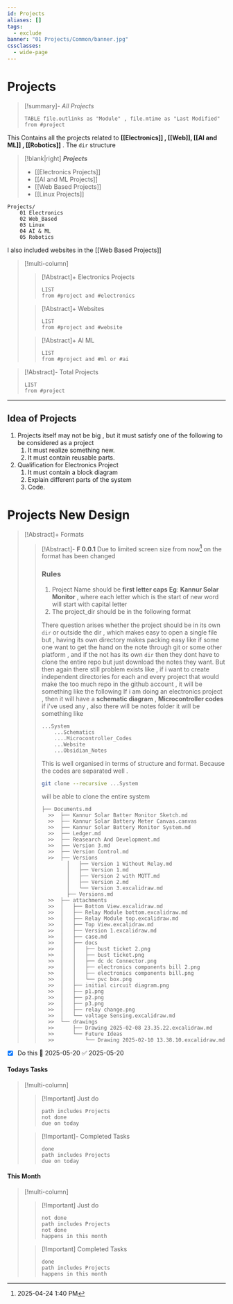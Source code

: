 ```yaml
---
id: Projects
aliases: []
tags:
  - exclude
banner: "01 Projects/Common/banner.jpg"
cssclasses:
  - wide-page
---
```


# Projects


> [!summary]- _All Projects_
>
> ```dataview
> TABLE file.outlinks as "Module" , file.mtime as "Last Modified"
> from #project
> ```

This Contains all the projects related to **[[Electronics]] , [[Web]], [[AI and ML]] , [[Robotics]]** .
The `dir` structure

> [!blank|right] **_Projects_**
>
> - [[Electronics Projects]]
> - [[AI and ML Projects]]
> - [[Web Based Projects]]
> - [[Linux Projects]]

>

```
Projects/
	01 Electronics
	02 Web_Based
	03 Linux
	04 AI & ML
	05 Robotics
```

I also included websites in the [[Web Based Projects]]

> [!multi-column]
>
> > [!Abstract]+ Electronics Projects
> >
> > ```dataview
> > LIST
> > from #project and #electronics
> > ```
>
> > [!Abstract]+ Websites
> >
> > ```dataview
> > LIST
> > from #project and #website
> > ```
>
> > [!Abstract]+ AI ML
> >
> > ```dataview
> > LIST
> > from #project and #ml or #ai
> > ```

> [!Abstract]- Total Projects
>
> ```dataview
> LIST
> from #project
> ```

---

## Idea of Projects

1. Projects itself may not be big , but it must satisfy one of the following to be considered as a project
   1. It must realize something new.
   2. It must contain reusable parts.
2. Qualification for Electronics Project
   1. It must contain a block diagram
   2. Explain different parts of the system
   3. Code.

# Projects New Design

> [!Abstract]+ Formats
>
> > [!Abstract]- **F 0.0.1**
> > Due to limited screen size from now[^1] on the format has been changed
> >
> > ### Rules
> >
> > 1. Project Name should be **first letter caps**
> >    **Eg**: **Kannur Solar Monitor** , where each letter which is the start of new word will start with capital letter
> > 2. The project_dir should be in the following format
> >
> > There question arises whether the project should be in its own `dir` or outside the dir , which makes easy to open a single file but , having its own directory makes packing easy like if some one want to get the hand on the note through git or some other platform , and if the not has its own `dir` then they dont have to clone the entire repo but just download the notes they want. But then again there still problem exists like , if i want to create independent directories for each and every project that would make the too much repo in the github account , it will be something like the following
> > If i am doing an electronics project , then it will have a **schematic diagram** , **Microcontroller codes** if i've used any , also there will be notes folder it will be something like
> >
> > ```
> > ...System
> > 	...Schematics
> > 	....Microcontroller_Codes
> > 	...Website
> > 	...Obsidian_Notes
> > ```
> >
> > This is well organised in terms of structure and format. Because the codes are separated well .
> >
> > ```bash
> > git clone --recursive ...System
> > ```
> >
> > will be able to clone the entire system
> >
> > ```
> > ├── Documents.md
> >   >>  ├── Kannur Solar Batter Monitor Sketch.md
> >   >>  ├── Kannur Solar Battery Meter Canvas.canvas
> >   >>  ├── Kannur Solar Battery Monitor System.md
> >   >>  ├── Ledger.md
> >   >>  ├── Reasearch And Development.md
> >   >>  ├── Version 3.md
> >   >>  ├── Version Control.md
> >   >>  ├── Versions
> > 		│   ├── Version 1 Without Relay.md
> > 		│   ├── Version 1.md
> > 		│   ├── Version 2 with MQTT.md
> > 		│   ├── Version 2.md
> > 		│   └── Version 3.excalidraw.md
> > 		├── Versions.md
> >   >>  ├── attachments
> >   >>  │   ├── Bottom View.excalidraw.md
> >   >>  │   ├── Relay Module bottom.excalidraw.md
> >   >>  │   ├── Relay Module top.excalidraw.md
> >   >>  │   ├── Top View.excalidraw.md
> >   >>  │   ├── Version 1.excalidraw.md
> >   >>  │   ├── case.md
> >   >>  │   ├── docs
> >   >>  │   │   ├── bust ticket 2.png
> >   >>  │   │   ├── bust ticket.png
> >   >>  │   │   ├── dc dc Connector.png
> >   >>  │   │   ├── electronics components bill 2.png
> >   >>  │   │   ├── electronics components bill.png
> >   >>  │   │   └── pvc box.png
> >   >>  │   ├── initial circuit diagram.png
> >   >>  │   ├── p1.png
> >   >>  │   ├── p2.png
> >   >>  │   ├── p3.png
> >   >>  │   ├── relay change.png
> >   >>  │   └── voltage Sensing.excalidraw.md
> >   >>  └── drawings
> >   >>      ├── Drawing 2025-02-08 23.35.22.excalidraw.md
> >   >>      └── Future Ideas
> >   >>          └── Drawing 2025-02-10 13.38.10.excalidraw.md
> > ```

- [x] Do this 📅 2025-05-20 ✅ 2025-05-20

#### **Todays Tasks**

> [!multi-column]
>
> > [!Important] Just do
> >
> > ```tasks
> > path includes Projects
> > not done
> > due on today
> > ```
>
> > [!Important]- Completed Tasks
> >
> > ```tasks
> > done
> > path includes Projects
> > due on today
> > ```

#### **This Month**

> [!multi-column]
>
> > [!Important] Just do
> >
> > ```tasks
> > not done
> > path includes Projects
> > not done
> > happens in this month
> >
> > ```
>
> > [!Important] Completed Tasks
> >
> > ```tasks
> > done
> > path includes Projects
> > happens in this month
> > ```

[^1]: 2025-04-24 1:40 PM
